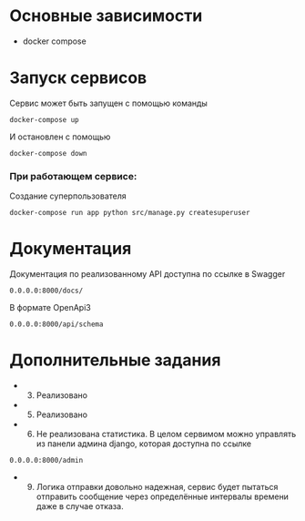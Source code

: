 # Основные зависимости
- docker compose

# Запуск сервисов
Сервис может быть запущен с помощью команды
```
docker-compose up
```
И остановлен с помощью
```
docker-compose down
```

### При работающем сервисе:

Создание суперпользователя
```
docker-compose run app python src/manage.py createsuperuser
```
# Документация
Документация по реализованному API доступна по ссылке в Swagger
```
0.0.0.0:8000/docs/
```
В формате OpenApi3
```
0.0.0.0:8000/api/schema
```
# Дополнительные задания
- 3) Реализовано
- 5) Реализовано
- 6) Не реализована статистика. В целом сервимом можно управлять из панели админа django, которая доступна по ссылке
```
0.0.0.0:8000/admin
```
- 9) Логика отправки довольно надежная, сервис будет пытаться отправить сообщение через определённые интервалы времени даже в случае отказа.